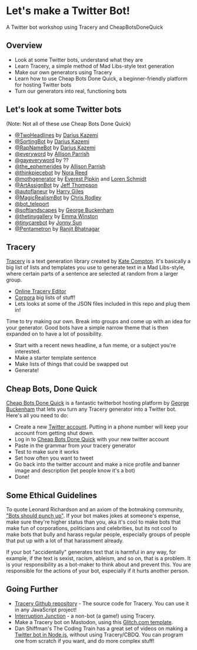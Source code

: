 # Let's make a Twitter Bot!
A Twitter bot workshop using Tracery and CheapBotsDoneQuick

## Overview
- Look at some Twitter bots, understand what they are
- Learn Tracery, a simple method of Mad Libs-style text generation
- Make our own generators using Tracery
- Learn how to use Cheap Bots Done Quick, a beginner-friendly platform for hosting Twitter bots
- Turn our generators into real, functioning bots


## Let's look at some Twitter bots
(Note: Not all of these use Cheap Bots Done Quick)
- [@TwoHeadlines](https://twitter.com/TwoHeadlines) by [Darius Kazemi](https://twitter.com/tinysubversions)
- [@SortingBot](https://twitter.com/SortingBot) by [Darius Kazemi](https://twitter.com/tinysubversions)
- [@RapNameBot](https://twitter.com/RapNameBot) by [Darius Kazemi](https://twitter.com/tinysubversions)
- [@everyword](https://twitter.com/everyword) by [Allison Parrish](https://twitter.com/aparrish)
- [@gayeveryword](https://twitter.com/everywordisgay) by ??
- [@the_ephemerides](https://twitter.com/the_ephemerides) by [Allison Parrish](https://twitter.com/aparrish)
- [@thinkpiecebot](https://twitter.com/thinkpiecebot) by [Nora Reed](https://twitter.com/NoraReed)
- [@mothgenerator](https://twitter.com/mothgenerator) by [Everest Pipkin](https://twitter.com/everestpipkin) and [Loren Schmidt](https://twitter.com/lorenschmidt)
- [@ArtAssignBot](https://twitter.com/artassignbot) by [Jeff Thompson](https://twitter.com/jeffthompson_)
- [@autoflaneur](https://twitter.com/autoflaneur) by [Harry Giles](https://twitter.com/harrygiles)
- [@MagicRealismBot](https://twitter.com/magicrealismbot) by [Chris Rodley](https://twitter.com/chrisrodley)
- [@bot_teleport](https://twitter.com/bot_teleport)
- [@softlandscapes](https://twitter.com/softlandscapes) by [George Buckenham](https://twitter.com/v21)
- [@thetinygallery](https://twitter.com/thetinygallery) by [Emma Winston](https://twitter.com/deer_ful)
- [@tinycarebot](https://twitter.com/tinycarebot) by [Jonny Sun](https://twitter.com/jonnysun)
- [@Pentametron](https://twitter.com/pentametron) by [Ranjit Bhatnagar](https://twitter.com/ranjit)

## Tracery
[Tracery](http://tracery.io) is a text generation library created by [Kate Compton](http://www.galaxykate.com/).
It's basically a big list of lists and templates you use to generate text in a Mad Libs-style, where certain parts of a sentence are selected at random from a larger group.

- [Online Tracery Editor](https://beaugunderson.com/tracery-writer/)
- [Corpora](https://github.com/dariusk/corpora/tree/master/data) big lists of stuff!
- Lets looks at some of the JSON files included in this repo and plug them in!

Time to try making our own. Break into groups and come up with an idea for your generator. Good bots have a simple narrow theme that is then expanded on to have a lot of possibility. 

- Start with a recent news headline, a fun meme, or a subject you're interested.
- Make a starter template sentence
- Make lists of things that could be swapped out
- Generate!

## Cheap Bots, Done Quick

[Cheap Bots Done Quick](https://cheapbotsdonequick.com/) is a fantastic twitterbot hosting platform by [George Buckenham](https://v21.io/) that lets you turn any Tracery generator into a Twitter bot. Here's all you need to do:

- Create a new [Twitter account](https://twitter.com/). Putting in a phone number will keep your account from getting shut down.
- Log in to [Cheap Bots Done Quick](https://cheapbotsdonequick.com/) with your new twitter account
- Paste in the grammar from your tracery generator
- Test to make sure it works
- Set how often you want to tweet
- Go back into the twitter account and make a nice profile and banner image and description (let people know it's a bot)
- Done!

## Some Ethical Guidelines

To quote Leonard Richardson and an axiom of the botmaking community, ["Bots should punch up"](https://www.crummy.com/2013/11/27/0). If your bot makes jokes at someone's expense, make sure they're higher status than you, aka it's cool to make bots that make fun of corporations, politicians and celebrities, but its not cool to make bots that bully and harass regular people, especially groups of people that put up with a lot of that harassment already.

If your bot "accidentally" generates text that is harmful in any way, for example, if the text is sexist, racism, ableism, and so on, that is a problem. It is your responsibility as a bot-maker to think about and prevent this. You are responsible for the actions of your bot, especially if it hurts another person.

## Going Further
* [Tracery Github repository](https://github.com/galaxykate/tracery/tree/tracery2) - The source code for Tracery. You can use it in any JavaScript project!
* [Interruption Junction](http://squinky.me/interruption/) - a non-bot (a game!) using Tracery.
* Make a Tracery bot on Mastodon, using this [Glitch.com template](https://glitch.com/edit/#!/tracery-mastodon-bot).
* Dan Shiffman's The Coding Train has a great set of videos on making a [Twitter bot in Node.js](https://www.youtube.com/watch?v=RF5_MPSNAtU), without using Tracery/CBDQ. You can program one from scratch if you want, and do more complex stuff!
